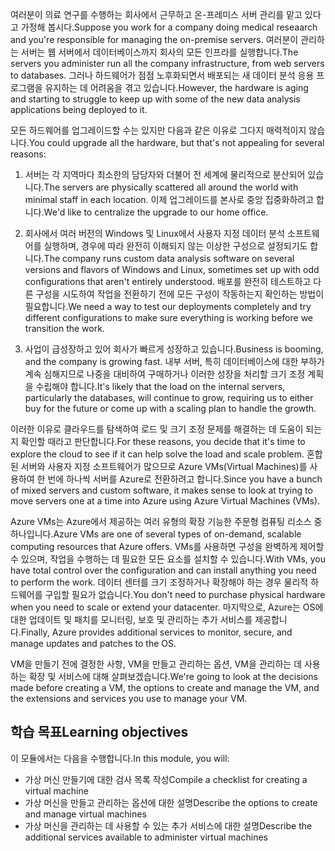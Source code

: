 <span data-ttu-id="ff4bc-101">여러분이 의료 연구를 수행하는 회사에서 근무하고 온-프레미스 서버 관리를 맡고 있다고 가정해 봅시다.</span><span class="sxs-lookup"><span data-stu-id="ff4bc-101">Suppose you work for a company doing medical reseaarch and you're responsible for managing the on-premise servers.</span></span> <span data-ttu-id="ff4bc-102">여러분이 관리하는 서버는 웹 서버에서 데이터베이스까지 회사의 모든 인프라를 실행합니다.</span><span class="sxs-lookup"><span data-stu-id="ff4bc-102">The servers you administer run all the company infrastructure, from web servers to databases.</span></span> <span data-ttu-id="ff4bc-103">그러나 하드웨어가 점점 노후화되면서 배포되는 새 데이터 분석 응용 프로그램을 유지하는 데 어려움을 겪고 있습니다.</span><span class="sxs-lookup"><span data-stu-id="ff4bc-103">However, the hardware is aging and starting to struggle to keep up with some of the new data analysis applications being deployed to it.</span></span>

<span data-ttu-id="ff4bc-104">모든 하드웨어를 업그레이드할 수는 있지만 다음과 같은 이유로 그다지 매력적이지 않습니다.</span><span class="sxs-lookup"><span data-stu-id="ff4bc-104">You could upgrade all the hardware, but that's not appealing for several reasons:</span></span>

1. <span data-ttu-id="ff4bc-105">서버는 각 지역마다 최소한의 담당자와 더불어 전 세계에 물리적으로 분산되어 있습니다.</span><span class="sxs-lookup"><span data-stu-id="ff4bc-105">The servers are physically scattered all around the world with minimal staff in each location.</span></span> <span data-ttu-id="ff4bc-106">이제 업그레이드를 본사로 중앙 집중화하려고 합니다.</span><span class="sxs-lookup"><span data-stu-id="ff4bc-106">We'd like to centralize the upgrade to our home office.</span></span>

1. <span data-ttu-id="ff4bc-107">회사에서 여러 버전의 Windows 및 Linux에서 사용자 지정 데이터 분석 소프트웨어를 실행하며, 경우에 따라 완전히 이해되지 않는 이상한 구성으로 설정되기도 합니다.</span><span class="sxs-lookup"><span data-stu-id="ff4bc-107">The company runs custom data analysis software on several versions and flavors of Windows and Linux, sometimes set up with odd configurations that aren't entirely understood.</span></span> <span data-ttu-id="ff4bc-108">배포를 완전히 테스트하고 다른 구성을 시도하여 작업을 전환하기 전에 모든 구성이 작동하는지 확인하는 방법이 필요합니다.</span><span class="sxs-lookup"><span data-stu-id="ff4bc-108">We need a way to test our deployments completely and try different configurations to make sure everything is working before we transition the work.</span></span>

1. <span data-ttu-id="ff4bc-109">사업이 급성장하고 있어 회사가 빠르게 성장하고 있습니다.</span><span class="sxs-lookup"><span data-stu-id="ff4bc-109">Business is booming, and the company is growing fast.</span></span> <span data-ttu-id="ff4bc-110">내부 서버, 특히 데이터베이스에 대한 부하가 계속 심해지므로 나중을 대비하여 구매하거나 이러한 성장을 처리할 크기 조정 계획을 수립해야 합니다.</span><span class="sxs-lookup"><span data-stu-id="ff4bc-110">It's likely that the load on the internal servers, particularly the databases, will continue to grow, requiring us to either buy for the future or come up with a scaling plan to handle the growth.</span></span>

<span data-ttu-id="ff4bc-111">이러한 이유로 클라우드를 탐색하여 로드 및 크기 조정 문제를 해결하는 데 도움이 되는지 확인할 때라고 판단합니다.</span><span class="sxs-lookup"><span data-stu-id="ff4bc-111">For these reasons, you decide that it's time to explore the cloud to see if it can help solve the load and scale problem.</span></span> <span data-ttu-id="ff4bc-112">혼합된 서버와 사용자 지정 소프트웨어가 많으므로 Azure VMs(Virtual Machines)를 사용하여 한 번에 하나씩 서버를 Azure로 전환하려고 합니다.</span><span class="sxs-lookup"><span data-stu-id="ff4bc-112">Since you have a bunch of mixed servers and custom software, it makes sense to look at trying to move servers one at a time into Azure using Azure Virtual Machines (VMs).</span></span>

<span data-ttu-id="ff4bc-113">Azure VMs는 Azure에서 제공하는 여러 유형의 확장 기능한 주문형 컴퓨팅 리소스 중 하나입니다.</span><span class="sxs-lookup"><span data-stu-id="ff4bc-113">Azure VMs are one of several types of on-demand, scalable computing resources that Azure offers.</span></span> <span data-ttu-id="ff4bc-114">VMs를 사용하면 구성을 완벽하게 제어할 수 있으며, 작업을 수행하는 데 필요한 모든 요소를 설치할 수 있습니다.</span><span class="sxs-lookup"><span data-stu-id="ff4bc-114">With VMs, you have total control over the configuration and can install anything you need to perform the work.</span></span> <span data-ttu-id="ff4bc-115">데이터 센터를 크기 조정하거나 확장해야 하는 경우 물리적 하드웨어를 구입할 필요가 없습니다.</span><span class="sxs-lookup"><span data-stu-id="ff4bc-115">You don't need to purchase physical hardware when you need to scale or extend your datacenter.</span></span> <span data-ttu-id="ff4bc-116">마지막으로, Azure는 OS에 대한 업데이트 및 패치를 모니터링, 보호 및 관리하는 추가 서비스를 제공합니다.</span><span class="sxs-lookup"><span data-stu-id="ff4bc-116">Finally, Azure provides additional services to monitor, secure, and manage updates and patches to the OS.</span></span>

<span data-ttu-id="ff4bc-117">VM을 만들기 전에 결정한 사항, VM을 만들고 관리하는 옵션, VM을 관리하는 데 사용하는 확장 및 서비스에 대해 살펴보겠습니다.</span><span class="sxs-lookup"><span data-stu-id="ff4bc-117">We're going to look at the decisions made before creating a VM, the options to create and manage the VM, and the extensions and services you use to manage your VM.</span></span>

## <a name="learning-objectives"></a><span data-ttu-id="ff4bc-118">학습 목표</span><span class="sxs-lookup"><span data-stu-id="ff4bc-118">Learning objectives</span></span>

<span data-ttu-id="ff4bc-119">이 모듈에서는 다음을 수행합니다.</span><span class="sxs-lookup"><span data-stu-id="ff4bc-119">In this module, you will:</span></span>

- <span data-ttu-id="ff4bc-120">가상 머신 만들기에 대한 검사 목록 작성</span><span class="sxs-lookup"><span data-stu-id="ff4bc-120">Compile a checklist for creating a virtual machine</span></span>
- <span data-ttu-id="ff4bc-121">가상 머신을 만들고 관리하는 옵션에 대한 설명</span><span class="sxs-lookup"><span data-stu-id="ff4bc-121">Describe the options to create and manage virtual machines</span></span>
- <span data-ttu-id="ff4bc-122">가상 머신을 관리하는 데 사용할 수 있는 추가 서비스에 대한 설명</span><span class="sxs-lookup"><span data-stu-id="ff4bc-122">Describe the additional services available to administer virtual machines</span></span>
